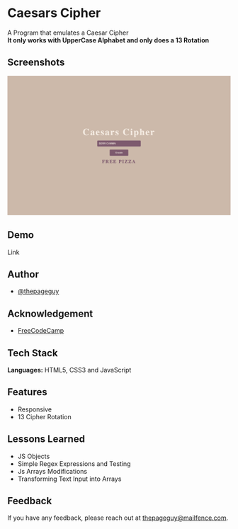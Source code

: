 # Caesars Cipher

A Program that emulates a Caesar Cipher <br>
**It only works with UpperCase Alphabet and only does a 13 Rotation**

## Screenshots

![App Screenshot](img/screenshot.jpeg)

## Demo

Link

## Author

- [@thepageguy](https://www.github.com/thepageguy)

## Acknowledgement

- [FreeCodeCamp](https://www.freecodecamp.org/)

## Tech Stack

**Languages:** HTML5, CSS3 and JavaScript

## Features

- Responsive
- 13 Cipher Rotation

## Lessons Learned

- JS Objects
- Simple Regex Expressions and Testing
- Js Arrays Modifications
- Transforming Text Input into Arrays

## Feedback

If you have any feedback, please reach out at thepageguy@mailfence.com.
